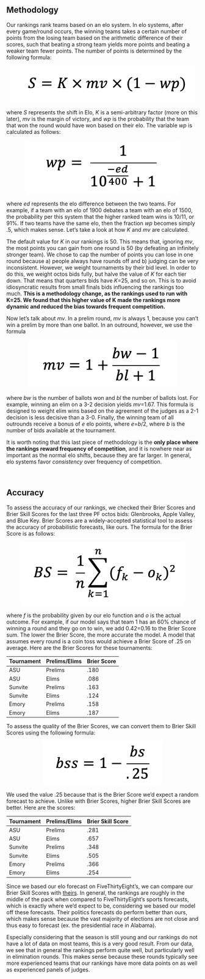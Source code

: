**Methodology**
---------------

Our rankings rank teams based on an elo system. In elo systems, after every game/round occurs, the winning teams takes a certain number of points from the losing team based on the arithmetic difference of their scores, such that beating a strong team yields more points and beating a weaker team fewer points. The number of points is determined by the following formula:

<div align="center">
<img src="assets/S.png">
</div>

where _S_ represents the shift in Elo, _K_ is a semi-arbitrary factor (more on this later), _mv_ is the margin of victory, and _wp_ is the probability that the team that won the round would have won based on their elo. The variable _wp_ is calculated as follows:

<div align="center">
<img src="assets/wp.png">
</div>

where _ed_ represents the elo difference between the two teams. For example, if a team with an elo of 1900 debates a team with an elo of 1500, the probability per this system that the higher ranked team wins is 10/11, or 91%. If two teams have the same elo, then the fraction _wp_ becomes simply .5, which makes sense. Let’s take a look at how _K_ and _mv_ are calculated.

The default value for _K_ in our rankings is 50. This means that, ignoring _mv_, the most points you can gain from one round is 50 (by defeating an infinitely stronger team). We chose to cap the number of points you can lose in one round because a) people always have rounds off and b) judging can be very inconsistent. However, we weight tournaments by their bid level. In order to do this, we weight octos bids fully, but halve the value of _K_ for each tier down. That means that quarters bids have _K_\=25, and so on. This is to avoid idiosyncratic results from small finals bids influencing the rankings too much. **This is a methodology change, as the rankings used to run with K=25. We found that this higher value of K made the rankings more dynamic and reduced the bias towards frequent competition.**

Now let’s talk about _mv_. In a prelim round, _mv_ is always 1, because you can’t win a prelim by more than one ballot. In an outround, however, we use the formula

<div align="center">
<img src="assets/mv.png">
</div>

where _bw_ is the number of ballots won and _bl_ the number of ballots lost. For example, winning an elim on a 3-2 decision yields _mv_\=1.67. This formula is designed to weight elim wins based on the agreement of the judges as a 2-1 decision is less decisive than a 3-0. Finally, the winning team of all outrounds receive a bonus of _e_ elo points, where _e_\=_b_/2, where _b_ is the number of bids available at the tournament.

It is worth noting that this last piece of methodology is the **only place where the rankings reward frequency of competition**, and it is nowhere near as important as the normal elo shifts, because they are far larger. In general, elo systems favor _consistency_ over frequency of competition.

‍

Accuracy
--------

To assess the accuracy of our rankings, we checked their Brier Scores and Brier Skill Scores for the last three PF octos bids: Glenbrooks, Apple Valley, and Blue Key. Brier Scores are a widely-accepted statistical tool to assess the accuracy of probabilistic forecasts, like ours. The formula for the Brier Score is as follows:

<div align="center">
<img src="assets/BS.png">
</div>

where _f_ is the probability given by our elo function and _o_ is the actual outcome. For example, if our model says that team 1 has an 60% chance of winning a round and they go on to win, we add 0.42\=0.16 to the Brier Score sum. The lower the Brier Score, the more accurate the model. A model that assumes every round is a coin toss would achieve a Brier Score of .25 on average. Here are the Brier Scores for these tournaments:

<div align="center">

| Tournament | Prelims/Elims | Brier Score |
|------------|---------------|-------------|
| ASU | Prelims       | .180        |
| ASU | Elims         | .086        |
| Sunvite | Prelims       | .163        |
| Sunvite | Elims         | .124        |
| Emory | Prelims       | .158        |
| Emory | Elims         | .187        |

</div>

To assess the quality of the Brier Scores, we can convert them to Brier Skill Scores using the following formula:

<div align="center">
<img src="assets/bss.png">
</div>

We used the value .25 because that is the Brier Score we’d expect a random forecast to achieve. Unlike with Brier Scores, higher Brier Skill Scores are better. Here are the scores:

<div align="center">

| Tournament | Prelims/Elims | Brier Skill Score |
|------------|---------------|-------------|
| ASU | Prelims       | .281        |
| ASU | Elims         | .657        |
| Sunvite | Prelims       | .348        |
| Sunvite | Elims         | .505        |
| Emory | Prelims       | .366        |
| Emory | Elims         | .254        |

</div>

Since we based our elo forecast on FiveThirtyEight’s, we can compare our Brier Skill Scores with [theirs](https://projects.fivethirtyeight.com/checking-our-work/). In general, the rankings are roughly in the middle of the pack when compared to FiveThirtyEight’s sports forecasts, which is exactly where we’d expect to be, considering we based our model off these forecasts. Their politics forecasts do perform better than ours, which makes sense because the vast majority of elections are not close and thus easy to forecast (ex. the presidential race in Alabama).

Especially considering that the season is still young and our rankings do not have a lot of data on most teams, this is a very good result. From our data, we see that in general the rankings perform quite well, but particularly well in elimination rounds. This makes sense because these rounds typically see more experienced teams that our rankings have more data points on as well as experienced panels of judges.


